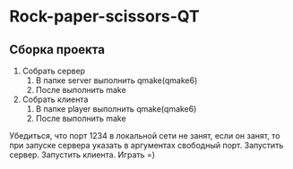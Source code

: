 # Rock-paper-scissors-QT

## Сборка проекта

1. Собрать сервер
    1. В папке server выполнить qmake(qmake6)
    2. После выполнить make
2. Собрать клиента
    1. В папке player выполнить qmake(qmake6)
    2. После выполнить make

Убедиться, что порт 1234 в локальной сети не занят, если он занят, то при запуске сервера указать в аргументах свободный порт. Запустить сервер. Запустить клиента. Играть =) 
